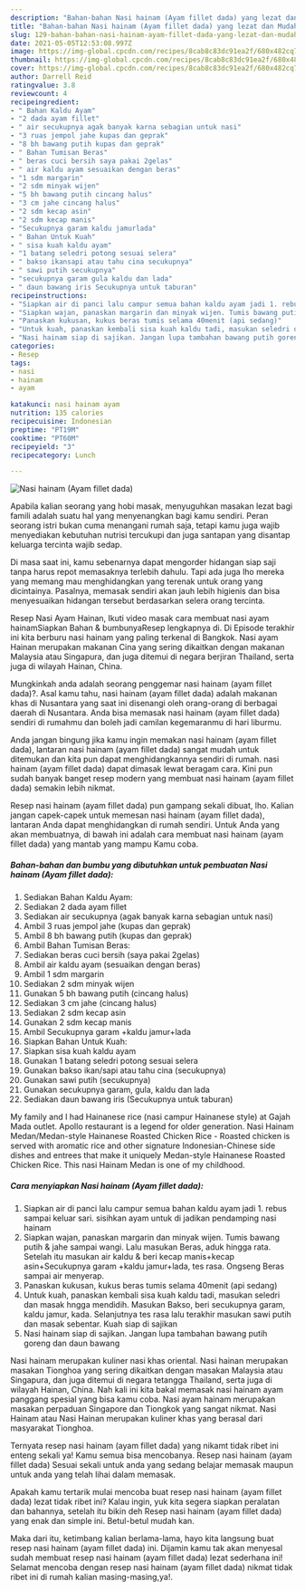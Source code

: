 ```yaml
---
description: "Bahan-bahan Nasi hainam (Ayam fillet dada) yang lezat dan Mudah Dibuat"
title: "Bahan-bahan Nasi hainam (Ayam fillet dada) yang lezat dan Mudah Dibuat"
slug: 129-bahan-bahan-nasi-hainam-ayam-fillet-dada-yang-lezat-dan-mudah-dibuat
date: 2021-05-05T12:53:08.997Z
image: https://img-global.cpcdn.com/recipes/8cab8c83dc91ea2f/680x482cq70/nasi-hainam-ayam-fillet-dada-foto-resep-utama.jpg
thumbnail: https://img-global.cpcdn.com/recipes/8cab8c83dc91ea2f/680x482cq70/nasi-hainam-ayam-fillet-dada-foto-resep-utama.jpg
cover: https://img-global.cpcdn.com/recipes/8cab8c83dc91ea2f/680x482cq70/nasi-hainam-ayam-fillet-dada-foto-resep-utama.jpg
author: Darrell Reid
ratingvalue: 3.8
reviewcount: 4
recipeingredient:
- " Bahan Kaldu Ayam"
- "2 dada ayam fillet"
- " air secukupnya agak banyak karna sebagian untuk nasi"
- "3 ruas jempol jahe kupas dan geprak"
- "8 bh bawang putih kupas dan geprak"
- " Bahan Tumisan Beras"
- " beras cuci bersih saya pakai 2gelas"
- " air kaldu ayam sesuaikan dengan beras"
- "1 sdm margarin"
- "2 sdm minyak wijen"
- "5 bh bawang putih cincang halus"
- "3 cm jahe cincang halus"
- "2 sdm kecap asin"
- "2 sdm kecap manis"
- "Secukupnya garam kaldu jamurlada"
- " Bahan Untuk Kuah"
- " sisa kuah kaldu ayam"
- "1 batang seledri potong sesuai selera"
- " bakso ikansapi atau tahu cina secukupnya"
- " sawi putih secukupnya"
- "secukupnya garam gula kaldu dan lada"
- " daun bawang iris Secukupnya untuk taburan"
recipeinstructions:
- "Siapkan air di panci lalu campur semua bahan kaldu ayam jadi 1. rebus sampai keluar sari. sisihkan ayam untuk di jadikan pendamping nasi hainam"
- "Siapkan wajan, panaskan margarin dan minyak wijen. Tumis bawang putih &amp; jahe sampai wangi. Lalu masukan Beras, aduk hingga rata. Setelah itu masukan air kaldu &amp; beri kecap manis+kecap asin+Secukupnya garam +kaldu jamur+lada, tes rasa. Ongseng Beras sampai air menyerap."
- "Panaskan kukusan, kukus beras tumis selama 40menit (api sedang)"
- "Untuk kuah, panaskan kembali sisa kuah kaldu tadi, masukan seledri dan masak hngga mendidih. Masukan Bakso, beri secukupnya garam, kaldu jamur, kada. Selanjutnya tes rasa lalu terakhir masukan sawi putih dan masak sebentar. Kuah siap di sajikan"
- "Nasi hainam siap di sajikan. Jangan lupa tambahan bawang putih goreng dan daun bawang"
categories:
- Resep
tags:
- nasi
- hainam
- ayam

katakunci: nasi hainam ayam 
nutrition: 135 calories
recipecuisine: Indonesian
preptime: "PT19M"
cooktime: "PT60M"
recipeyield: "3"
recipecategory: Lunch

---
```



![Nasi hainam (Ayam fillet dada)](https://img-global.cpcdn.com/recipes/8cab8c83dc91ea2f/680x482cq70/nasi-hainam-ayam-fillet-dada-foto-resep-utama.jpg)

Apabila kalian seorang yang hobi masak, menyuguhkan masakan lezat bagi famili adalah suatu hal yang menyenangkan bagi kamu sendiri. Peran seorang istri bukan cuma menangani rumah saja, tetapi kamu juga wajib menyediakan kebutuhan nutrisi tercukupi dan juga santapan yang disantap keluarga tercinta wajib sedap.

Di masa  saat ini, kamu sebenarnya dapat mengorder hidangan siap saji tanpa harus repot memasaknya terlebih dahulu. Tapi ada juga lho mereka yang memang mau menghidangkan yang terenak untuk orang yang dicintainya. Pasalnya, memasak sendiri akan jauh lebih higienis dan bisa menyesuaikan hidangan tersebut berdasarkan selera orang tercinta. 

Resep Nasi Ayam Hainan, Ikuti video masak cara membuat nasi ayam hainamSiapkan Bahan &amp; bumbunyaResep lengkapnya di. Di Episode terakhir ini kita berburu nasi hainam yang paling terkenal di Bangkok. Nasi ayam Hainan merupakan makanan Cina yang sering dikaitkan dengan makanan Malaysia atau Singapura, dan juga ditemui di negara berjiran Thailand, serta juga di wilayah Hainan, China.

Mungkinkah anda adalah seorang penggemar nasi hainam (ayam fillet dada)?. Asal kamu tahu, nasi hainam (ayam fillet dada) adalah makanan khas di Nusantara yang saat ini disenangi oleh orang-orang di berbagai daerah di Nusantara. Anda bisa memasak nasi hainam (ayam fillet dada) sendiri di rumahmu dan boleh jadi camilan kegemaranmu di hari liburmu.

Anda jangan bingung jika kamu ingin memakan nasi hainam (ayam fillet dada), lantaran nasi hainam (ayam fillet dada) sangat mudah untuk ditemukan dan kita pun dapat menghidangkannya sendiri di rumah. nasi hainam (ayam fillet dada) dapat dimasak lewat beragam cara. Kini pun sudah banyak banget resep modern yang membuat nasi hainam (ayam fillet dada) semakin lebih nikmat.

Resep nasi hainam (ayam fillet dada) pun gampang sekali dibuat, lho. Kalian jangan capek-capek untuk memesan nasi hainam (ayam fillet dada), lantaran Anda dapat menghidangkan di rumah sendiri. Untuk Anda yang akan membuatnya, di bawah ini adalah cara membuat nasi hainam (ayam fillet dada) yang mantab yang mampu Kamu coba.

<!--inarticleads1-->

##### Bahan-bahan dan bumbu yang dibutuhkan untuk pembuatan Nasi hainam (Ayam fillet dada):

1. Sediakan  Bahan Kaldu Ayam:
1. Sediakan 2 dada ayam fillet
1. Sediakan  air secukupnya (agak banyak karna sebagian untuk nasi)
1. Ambil 3 ruas jempol jahe (kupas dan geprak)
1. Ambil 8 bh bawang putih (kupas dan geprak)
1. Ambil  Bahan Tumisan Beras:
1. Sediakan  beras cuci bersih (saya pakai 2gelas)
1. Ambil  air kaldu ayam (sesuaikan dengan beras)
1. Ambil 1 sdm margarin
1. Sediakan 2 sdm minyak wijen
1. Gunakan 5 bh bawang putih (cincang halus)
1. Sediakan 3 cm jahe (cincang halus)
1. Sediakan 2 sdm kecap asin
1. Gunakan 2 sdm kecap manis
1. Ambil Secukupnya garam +kaldu jamur+lada
1. Siapkan  Bahan Untuk Kuah:
1. Siapkan  sisa kuah kaldu ayam
1. Gunakan 1 batang seledri potong sesuai selera
1. Gunakan  bakso ikan/sapi atau tahu cina (secukupnya)
1. Gunakan  sawi putih (secukupnya)
1. Gunakan secukupnya garam, gula, kaldu dan lada
1. Sediakan  daun bawang iris (Secukupnya untuk taburan)


My family and I had Hainanese rice (nasi campur Hainanese style) at Gajah Mada outlet. Apollo restaurant is a legend for older generation. Nasi Hainam Medan/Medan-style Hainanese Roasted Chicken Rice - Roasted chicken is served with aromatic rice and other signature Indonesian-Chinese side dishes and entrees that make it uniquely Medan-style Hainanese Roasted Chicken Rice. This nasi Hainam Medan is one of my childhood. 

<!--inarticleads2-->

##### Cara menyiapkan Nasi hainam (Ayam fillet dada):

1. Siapkan air di panci lalu campur semua bahan kaldu ayam jadi 1. rebus sampai keluar sari. sisihkan ayam untuk di jadikan pendamping nasi hainam
1. Siapkan wajan, panaskan margarin dan minyak wijen. Tumis bawang putih &amp; jahe sampai wangi. Lalu masukan Beras, aduk hingga rata. Setelah itu masukan air kaldu &amp; beri kecap manis+kecap asin+Secukupnya garam +kaldu jamur+lada, tes rasa. Ongseng Beras sampai air menyerap.
1. Panaskan kukusan, kukus beras tumis selama 40menit (api sedang)
1. Untuk kuah, panaskan kembali sisa kuah kaldu tadi, masukan seledri dan masak hngga mendidih. Masukan Bakso, beri secukupnya garam, kaldu jamur, kada. Selanjutnya tes rasa lalu terakhir masukan sawi putih dan masak sebentar. Kuah siap di sajikan
1. Nasi hainam siap di sajikan. Jangan lupa tambahan bawang putih goreng dan daun bawang


Nasi hainam merupakan kuliner nasi khas oriental. Nasi hainan merupakan masakan Tionghoa yang sering dikaitkan dengan masakan Malaysia atau Singapura, dan juga ditemui di negara tetangga Thailand, serta juga di wilayah Hainan, China. Nah kali ini kita bakal memasak nasi hainam ayam panggang spesial yang bisa kamu coba. Nasi ayam hainam merupakan masakan perpaduan Singapore dan Tiongkok yang sangat nikmat. Nasi Hainam atau Nasi Hainan merupakan kuliner khas yang berasal dari masyarakat Tionghoa. 

Ternyata resep nasi hainam (ayam fillet dada) yang nikamt tidak ribet ini enteng sekali ya! Kamu semua bisa mencobanya. Resep nasi hainam (ayam fillet dada) Sesuai sekali untuk anda yang sedang belajar memasak maupun untuk anda yang telah lihai dalam memasak.

Apakah kamu tertarik mulai mencoba buat resep nasi hainam (ayam fillet dada) lezat tidak ribet ini? Kalau ingin, yuk kita segera siapkan peralatan dan bahannya, setelah itu bikin deh Resep nasi hainam (ayam fillet dada) yang enak dan simple ini. Betul-betul mudah kan. 

Maka dari itu, ketimbang kalian berlama-lama, hayo kita langsung buat resep nasi hainam (ayam fillet dada) ini. Dijamin kamu tak akan menyesal sudah membuat resep nasi hainam (ayam fillet dada) lezat sederhana ini! Selamat mencoba dengan resep nasi hainam (ayam fillet dada) nikmat tidak ribet ini di rumah kalian masing-masing,ya!.

